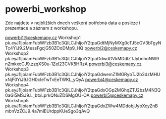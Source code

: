 # powerbi_workshop

Zde najdete v nejbližších dnech veškerá potřebná data a posléze i prezentace a záznam z workshopu.

 powerbi1@ceskemapy.cz Workshop1 pk.eyJ1IjoiamFubWFzb3B1c3QiLCJhIjoiY2tpaGdtMjNyMXg0cTJ5cGV3bTgyNTc4YiJ9.2MessFgcjG50ZOoDMp9_HQ
 powerbi2@ceskemapy.cz Workshop2 pk.eyJ1IjoiamFubWFzb3B1c3QiLCJhIjoiY2tpaGdwdGVkMDdlZTJybnhoNW9nZmkxcCJ9.zzqXS0u-1ZeI23CVK5HRzA
 powerbi3@ceskemapy.cz Workshop3 pk.eyJ1IjoiamFubWFzb3B1c3QiLCJhIjoiY2tpaGdwemZ1MGRybTJ2b2dzMHUxNjF0YiJ9.IGH0cIeTwTvEeTWKL_yQyA
 powerbi4@ceskemapy.cz Workshop4 pk.eyJ1IjoiamFubWFzb3B1c3QiLCJhIjoiY2tpaGdxOGp2MGhqZTJ2bzM4N3Q0aGl5MSJ9.L_btxLprkQNuZDSMgQU-OA
 powerbi5@ceskemapy.cz Workshop5 pk.eyJ1IjoiamFubWFzb3B1c3QiLCJhIjoiY2tpaGdxZWw4MDdobjJybXcyZnBmbnVzZCJ9.4a7mIEUrdppKUeSgo3qAvQ
